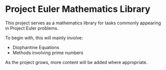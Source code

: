 # Project Euler Mathematics Library

This project serves as a mathematics library for tasks commonly appearing in Project Euler problems.

To begin with, this will mainly involve:
- Diophantine Equations
- Methods involving prime numbers

As the project grows, more content will be added where appropriate.